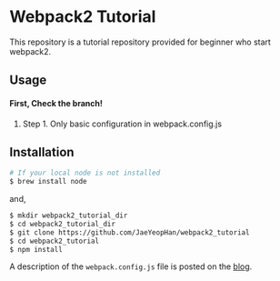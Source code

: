 # Webpack2 Tutorial
This repository is a tutorial repository provided for beginner who start webpack2.

## Usage
#### First, Check the branch!
1. Step 1. Only basic configuration in webpack.config.js

## Installation
```bash
# If your local node is not installed
$ brew install node 
```
and,
```bash
$ mkdir webpack2_tutorial_dir
$ cd webpack2_tutorial_dir
$ git clone https://github.com/JaeYeopHan/webpack2_tutorial
$ cd webpack2_tutorial
$ npm install
```

A description of the `webpack.config.js` file is posted on the [blog](https://jaeyeophan.github.io/).


